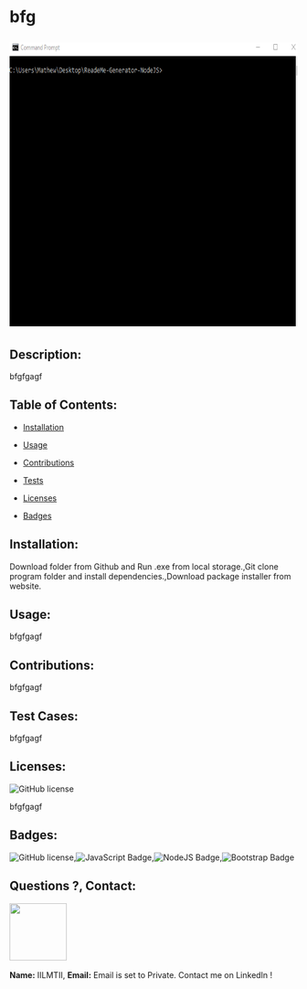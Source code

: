 # bfg <p align="center"><img width="737" height="497" src=./ReadMeGenerator.gif></p> 
        
## Description:
bfgfgagf
## Table of Contents:
* [Installation](#Installation)
        
* [Usage](#Usage)
* [Contributions](#Contributions)
* [Tests](#Tests) 
* [Licenses](#Licenses) 
* [Badges](#Badges)
        
## Installation:
Download folder from Github and Run .exe from local storage.,Git clone program folder and install dependencies.,Download package installer from website.
## Usage:
bfgfgagf
## Contributions: 
bfgfgagf
        
## Test Cases:
bfgfgagf 
## Licenses: 
![GitHub license](https://img.shields.io/github/license/Naereen/StrapDown.js.svg) 
         
bfgfgagf 
## Badges:
![GitHub license](https://img.shields.io/badge/GitHub-git-green.svg),![JavaScript Badge](https://img.shields.io/badge/JavaScript-ES6-blue.svg),![NodeJS Badge](https://img.shields.io/badge/NodeJS-v.10-lightgreen.svg),![Bootstrap Badge](https://img.shields.io/badge/Bootstrap-v.4.0-purple.svg)
    
## Questions ?, Contact:
<p align="left"><img width="100" height="100" src=https://avatars3.githubusercontent.com/u/55761853?v=4></p>
     
**Name:** IILMTII, 
**Email:** Email is set to Private. Contact me on LinkedIn !